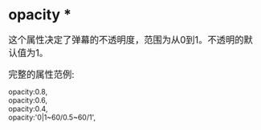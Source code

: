 # opacity *
<font size=4>这个属性决定了弹幕的不透明度，范围为从0到1。不透明的默认值为1。
</font>
<br/>
<br/>
<font size=4>完整的属性范例:   </font>

opacity:0.8,   
opacity:0.6,   
opacity:0.4,   
opacity:'0|1~60/0.5~60/1',   

